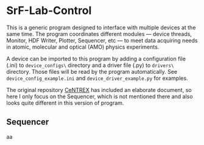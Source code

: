 # SrF-Lab-Control

This is a generic program designed to interface with multiple devices at the same time. The program coordinates different modules — device threads, Monitor, HDF Writer, Plotter, Sequencer, etc — to meet data acquiring needs in atomic, molecular and optical (AMO) physics experiments.

A device can be imported to this program by adding a configuration file (.ini) to `device_configs\` directory and a driver file (.py) to `drivers\` directory. Those files will be read by the program automatically. See `device_config_example.ini` and `device_driver_example.py` for examples.


The original repository [CeNTREX](https://github.com/js216/CeNTREX) has included an elaborate document, so here I only focus on the Sequencer, which is not mentioned there and also looks quite different in this version of program.

## Sequencer
aa
